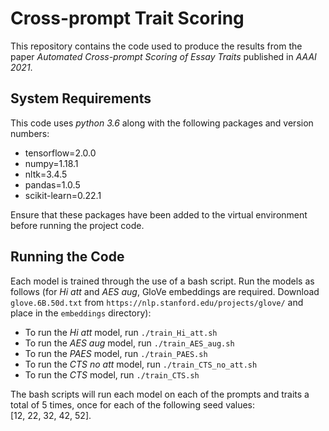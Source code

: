 # Cross-prompt Trait Scoring

This repository contains the code used to produce the results from the paper _Automated_ _Cross-prompt_ _Scoring_ _of_ 
_Essay_ _Traits_ published in _AAAI_ _2021_.

## System Requirements
This code uses _python_ _3.6_ along with the following packages and version numbers:
- tensorflow=2.0.0
- numpy=1.18.1
- nltk=3.4.5
- pandas=1.0.5
- scikit-learn=0.22.1

Ensure that these packages have been added to the virtual environment before running the project code.

## Running the Code
Each model is trained through the use of a bash script. Run the models as follows (for _Hi_ _att_ and _AES_ _aug_, GloVe embeddings are required. Download `glove.6B.50d.txt` from `https://nlp.stanford.edu/projects/glove/` and place in the `embeddings` directory):
- To run the _Hi_ _att_ model, run `./train_Hi_att.sh`
- To run the _AES_ _aug_ model, run `./train_AES_aug.sh`
- To run the _PAES_ model, run `./train_PAES.sh`
- To run the _CTS_ _no_ _att_ model, run `./train_CTS_no_att.sh`
- To run the _CTS_ model, run `./train_CTS.sh`

The bash scripts will run each model on each of the prompts and traits a total of 5 times, 
once for each of the following seed values: \
[12, 22, 32, 42, 52].
